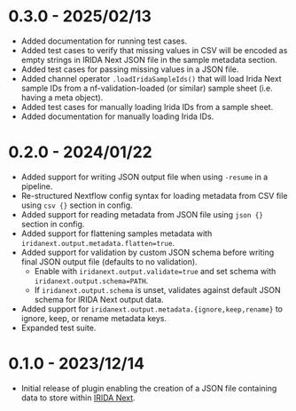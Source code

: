 # 0.3.0 - 2025/02/13

- Added documentation for running test cases.
- Added test cases to verify that missing values in CSV will be encoded as empty strings in IRIDA Next JSON file in the sample metadata section.
- Added test cases for passing missing values in a JSON file.
- Added channel operator `.loadIridaSampleIds()` that will load Irida Next sample IDs from a nf-validation-loaded (or similar) sample sheet (i.e. having a meta object).
- Added test cases for manually loading Irida IDs from a sample sheet.
- Added documentation for manually loading Irida IDs.

# 0.2.0 - 2024/01/22

- Added support for writing JSON output file when using `-resume` in a pipeline.
- Re-structured Nextflow config syntax for loading metadata from CSV file using `csv {}` section in config.
- Added support for reading metadata from JSON file using `json {}` section in config.
- Added support for flattening samples metadata with `iridanext.output.metadata.flatten=true`.
- Added support for validation by custom JSON schema before writing final JSON output file (defaults to no validation).
  - Enable with `iridanext.output.validate=true` and set schema with `iridanext.output.schema=PATH`.
  - If `iridanext.output.schema` is unset, validates against default JSON schema for IRIDA Next output data.
- Added support for `iridanext.output.metadata.{ignore,keep,rename}` to ignore, keep, or rename metadata keys.
- Expanded test suite.

# 0.1.0 - 2023/12/14

- Initial release of plugin enabling the creation of a JSON file containing data to store within [IRIDA Next][irida-next].

[irida-next]: https://github.com/phac-nml/irida-next
